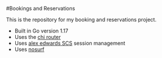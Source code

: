 #Bookings and Reservations

This is the repository for my booking and reservations project.

- Built in Go version 1.17
- Uses the [chi router](https://github.com/go-chi/chi)
- Uses [alex edwards SCS](https://github.com/alexedwards/scs/v2)  session management
- Uses [nosurf](https://github.com/justinas/nosurf)